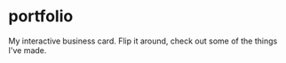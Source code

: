 # portfolio

My interactive business card.
Flip it around, check out some of the things I've made. 

